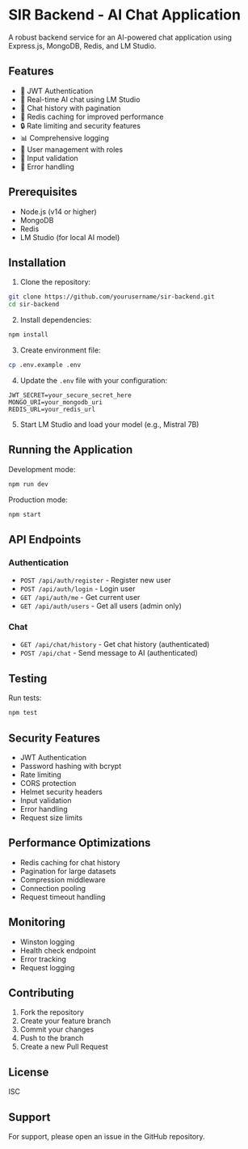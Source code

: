 # SIR Backend - AI Chat Application

A robust backend service for an AI-powered chat application using Express.js, MongoDB, Redis, and LM Studio.

## Features

- 🔐 JWT Authentication
- 💬 Real-time AI chat using LM Studio
- 📝 Chat history with pagination
- 🚀 Redis caching for improved performance
- 🔒 Rate limiting and security features
- 📊 Comprehensive logging
- 👥 User management with roles
- 🧪 Input validation
- 🚦 Error handling

## Prerequisites

- Node.js (v14 or higher)
- MongoDB
- Redis
- LM Studio (for local AI model)

## Installation

1. Clone the repository:
```bash
git clone https://github.com/yourusername/sir-backend.git
cd sir-backend
```

2. Install dependencies:
```bash
npm install
```

3. Create environment file:
```bash
cp .env.example .env
```

4. Update the `.env` file with your configuration:
```env
JWT_SECRET=your_secure_secret_here
MONGO_URI=your_mongodb_uri
REDIS_URL=your_redis_url
```

5. Start LM Studio and load your model (e.g., Mistral 7B)

## Running the Application

Development mode:
```bash
npm run dev
```

Production mode:
```bash
npm start
```

## API Endpoints

### Authentication
- `POST /api/auth/register` - Register new user
- `POST /api/auth/login` - Login user
- `GET /api/auth/me` - Get current user
- `GET /api/auth/users` - Get all users (admin only)

### Chat
- `GET /api/chat/history` - Get chat history (authenticated)
- `POST /api/chat` - Send message to AI (authenticated)

## Testing

Run tests:
```bash
npm test
```

## Security Features

- JWT Authentication
- Password hashing with bcrypt
- Rate limiting
- CORS protection
- Helmet security headers
- Input validation
- Error handling
- Request size limits

## Performance Optimizations

- Redis caching for chat history
- Pagination for large datasets
- Compression middleware
- Connection pooling
- Request timeout handling

## Monitoring

- Winston logging
- Health check endpoint
- Error tracking
- Request logging

## Contributing

1. Fork the repository
2. Create your feature branch
3. Commit your changes
4. Push to the branch
5. Create a new Pull Request

## License

ISC

## Support

For support, please open an issue in the GitHub repository. 